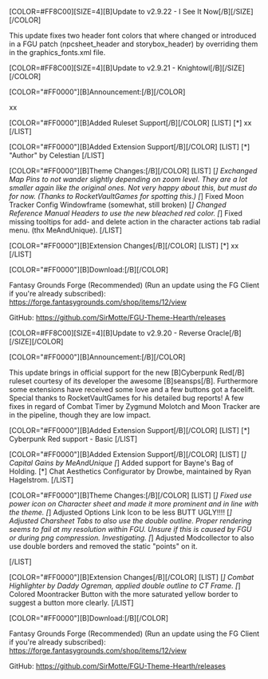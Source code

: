 [COLOR=#FF8C00][SIZE=4][B]Update to v2.9.22 - I See It Now[/B][/SIZE][/COLOR]

This update fixes two header font colors that where changed or introduced in a FGU patch (npcsheet_header and storybox_header) by overriding them in the graphics_fonts.xml file.

[COLOR=#FF8C00][SIZE=4][B]Update to v2.9.21 - Knightowl[/B][/SIZE][/COLOR]


[COLOR="#FF0000"][B]Announcement:[/B][/COLOR]

xx

[COLOR="#FF0000"][B]Added Ruleset Support[/B][/COLOR]
[LIST]
[*] xx
[/LIST]

[COLOR="#FF0000"][B]Added Extension Support[/B][/COLOR]
[LIST]
[*] "Author" by Celestian
[/LIST]

[COLOR="#FF0000"][B]Theme Changes:[/B][/COLOR]
[LIST]
[*] Exchanged Map Pins to not wander slightly depending on zoom level. They are a lot smaller again like the original ones. Not very happy about this, but must do for now. (Thanks to RocketVaultGames for spotting this.)
[*] Fixed Moon Tracker Config Windowframe (somewhat, still broken)
[*] Changed Reference Manual Headers to use the new bleached red color.
[*] Fixed missing tooltips for add- and delete action in the character actions tab radial menu. (thx MeAndUnique).
[/LIST]

[COLOR="#FF0000"][B]Extension Changes[/B][/COLOR]
[LIST]
[*] xx
[/LIST]

[COLOR="#FF0000"][B]Download:[/B][/COLOR]

Fantasy Grounds Forge (Recommended)
(Run an update using the FG Client if you're already subscribed):
https://forge.fantasygrounds.com/shop/items/12/view

GitHub:
https://github.com/SirMotte/FGU-Theme-Hearth/releases

[COLOR=#FF8C00][SIZE=4][B]Update to v2.9.20 - Reverse Oracle[/B][/SIZE][/COLOR]


[COLOR="#FF0000"][B]Announcement:[/B][/COLOR]

This update brings in official support for the new [B]Cyberpunk Red[/B] ruleset courtesy of its developer the awesome [B]seansps[/B].
Furthermore some extensions have received some love and a few buttons got a facelift. Special thanks to RocketVaultGames for his detailed bug reports! A few fixes in regard of Combat Timer by Zygmund Molotch and Moon Tracker are in the pipeline, though they are low impact.

[COLOR="#FF0000"][B]Added Extension Support[/B][/COLOR]
[LIST]
[*] Cyberpunk Red support - Basic
[/LIST]

[COLOR="#FF0000"][B]Added Extension Support[/B][/COLOR]
[LIST]
[*] Capital Gains by MeAndUnique
[*] Added support for Bayne's Bag of Holding.
[*] Chat Aesthetics Configurator by Drowbe, maintained by Ryan Hagelstrom.
[/LIST]

[COLOR="#FF0000"][B]Theme Changes:[/B][/COLOR]
[LIST]
[*] Fixed use power icon on Character sheet and made it more prominent and in line with the theme.
[*] Adjusted Options Link Icon to be less BUTT UGLY!!!!
[*] Adjusted Charsheet Tabs to also use the double outline. Proper rendering seems to fail at my resolution within FGU. Unsure if this is caused by FGU or during png compression. Investigating.
[*] Adjusted Modcollector to also use double borders and removed the static "points" on it.

[/LIST]

[COLOR="#FF0000"][B]Extension Changes[/B][/COLOR]
[LIST]
[*] Combat Highlighter by Daddy Ogreman, applied double outline to CT Frame.
[*] Colored Moontracker Button with the more saturated yellow border to suggest a button more clearly.
[/LIST]

[COLOR="#FF0000"][B]Download:[/B][/COLOR]

Fantasy Grounds Forge (Recommended)
(Run an update using the FG Client if you're already subscribed):
https://forge.fantasygrounds.com/shop/items/12/view

GitHub:
https://github.com/SirMotte/FGU-Theme-Hearth/releases

